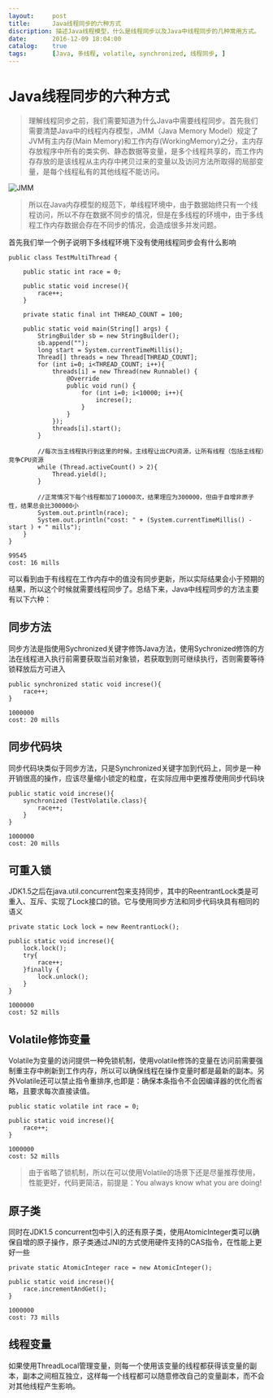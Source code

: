```yaml
---
layout:     post
title:      Java线程同步的六种方式
discription: 描述Java线程模型，什么是线程同步以及Java中线程同步的几种常用方式。
date:       2016-12-09 18:04:00
catalog:    true
tags:       [Java, 多线程, volatile, synchronized, 线程同步, ]
---
```


# Java线程同步的六种方式

> 理解线程同步之前，我们需要知道为什么Java中需要线程同步。首先我们需要清楚Java中的线程内存模型，JMM（Java Memory Model）规定了JVM有主内存(Main Memory)和工作内存(WorkingMemory)之分，主内存存放程序中所有的类实例、静态数据等变量，是多个线程共享的，而工作内存存放的是该线程从主内存中拷贝过来的变量以及访问方法所取得的局部变量，是每个线程私有的其他线程不能访问。

![JMM](http://oc26wuqdw.bkt.clouddn.com/blog/threadsync/jmm.jpgjmm.jpg)

> 所以在Java内存模型的规范下，单线程环境中，由于数据始终只有一个线程访问，所以不存在数据不同步的情况，但是在多线程的环境中，由于多线程工作内存数据会存在不同步的情况，会造成很多并发问题。

首先我们举一个例子说明下多线程环境下没有使用线程同步会有什么影响

```
public class TestMultiThread {

    public static int race = 0;

    public static void increse(){
        race++;
    }

    private static final int THREAD_COUNT = 100;

    public static void main(String[] args) {
        StringBuilder sb = new StringBuilder();
        sb.append("");
        long start = System.currentTimeMillis();
        Thread[] threads = new Thread[THREAD_COUNT];
        for (int i=0; i<THREAD_COUNT; i++){
            threads[i] = new Thread(new Runnable() {
                @Override
                public void run() {
                    for (int i=0; i<10000; i++){
                        increse();
                    }
                }
            });
            threads[i].start();
        }

        //每次当主线程执行到这里的时候，主线程让出CPU资源，让所有线程（包括主线程）竞争CPU资源
        while (Thread.activeCount() > 2){
            Thread.yield();
        }

        //正常情况下每个线程都加了10000次，结果理应为300000，但由于自增非原子性，结果总会比300000小
        System.out.println(race);
        System.out.println("cost: " + (System.currentTimeMillis() - start ) + " mills");
    }
}

```

```
99545
cost: 16 mills
```

可以看到由于有线程在工作内存中的值没有同步更新，所以实际结果会小于预期的结果，所以这个时候就需要线程同步了。总结下来，Java中线程同步的方法主要有以下六种：

## 同步方法
同步方法是指使用Sychronized关键字修饰Java方法，使用Sychronized修饰的方法在线程进入执行前需要获取当前对象锁，若获取到则可继续执行，否则需要等待锁释放后方可进入

```
public synchronized static void increse(){
    race++;
}
```

```
1000000
cost: 20 mills
```

## 同步代码块
同步代码块类似于同步方法，只是Synchronized关键字加到代码上，同步是一种开销很高的操作，应该尽量缩小锁定的粒度，在实际应用中更推荐使用同步代码块

```
public static void increse(){
    synchronized (TestVolatile.class){
        race++;
    }
}
```

```
1000000
cost: 20 mills
```

## 可重入锁
JDK1.5之后在java.util.concurrent包来支持同步，其中的ReentrantLock类是可重入、互斥、实现了Lock接口的锁。它与使用同步方法和同步代码块具有相同的语义

```
private static Lock lock = new ReentrantLock();

public static void increse(){
    lock.lock();
    try{
        race++;
    }finally {
        lock.unlock();
    }
}
```

```
1000000
cost: 52 mills
```

## Volatile修饰变量
Volatile为变量的访问提供一种免锁机制，使用volatile修饰的变量在访问前需要强制重主存中刷新到工作内存，所以可以确保线程在操作变量时都是最新的副本。另外Volatile还可以禁止指令重排序,也即是：确保本条指令不会因编译器的优化而省略，且要求每次直接读值。

```
public static volatile int race = 0;

public static void increse(){
    race++;
}
```
```
1000000
cost: 52 mills
```

> 由于省略了锁机制，所以在可以使用Volatile的场景下还是尽量推荐使用，性能更好，代码更简洁，前提是：You always know what you are doing!

## 原子类
同时在JDK1.5 concurrent包中引入的还有原子类，使用AtomicInteger类可以确保自增的原子操作，原子类通过JNI的方式使用硬件支持的CAS指令，在性能上更好一些

```
private static AtomicInteger race = new AtomicInteger();

public static void increse(){
    race.incrementAndGet();
}
```
```
1000000
cost: 73 mills
```

## 线程变量
如果使用ThreadLocal管理变量，则每一个使用该变量的线程都获得该变量的副本，副本之间相互独立，这样每一个线程都可以随意修改自己的变量副本，而不会对其他线程产生影响。

